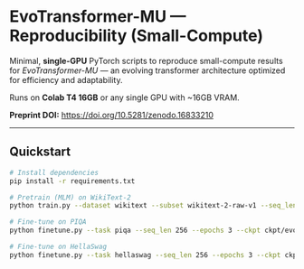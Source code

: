 # EvoTransformer-MU — Reproducibility (Small-Compute)

Minimal, **single-GPU** PyTorch scripts to reproduce small-compute results for *EvoTransformer-MU* —
an evolving transformer architecture optimized for efficiency and adaptability.

Runs on **Colab T4 16GB** or any single GPU with ~16GB VRAM.

**Preprint DOI:** https://doi.org/10.5281/zenodo.16833210

---

## Quickstart

```bash
# Install dependencies
pip install -r requirements.txt

# Pretrain (MLM) on WikiText-2
python train.py --dataset wikitext --subset wikitext-2-raw-v1 --seq_len 512 --epochs 3 --save ckpt/evo_small.pt --seed 42

# Fine-tune on PIQA
python finetune.py --task piqa --seq_len 256 --epochs 3 --ckpt ckpt/evo_small.pt --seed 42

# Fine-tune on HellaSwag
python finetune.py --task hellaswag --seq_len 256 --epochs 3 --ckpt ckpt/evo_small.pt --seed 42
